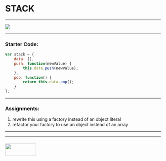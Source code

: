 # STACK
___
![](http://static.flickr.com/1350/1490540282_c96252968c.jpg)
___
### Starter Code:
```javascript
var stack = {
	data: [],
	push: function(newValue) {
		this.data.push(newValue);
	},
	pop: function() {
		return this.data.pop();
	}
};
```
___
### Assignments:
1.  rewrite this using a factory instead of an object literal
2.  refactor your factory to use an object instead of an array

___
___
### <a href="http://elewa.education/blog" target="_blank"><img src="https://user-images.githubusercontent.com/18554853/34921062-506450ae-f97d-11e7-875f-6feeb26ad72d.png" width="100" height="40"/></a>